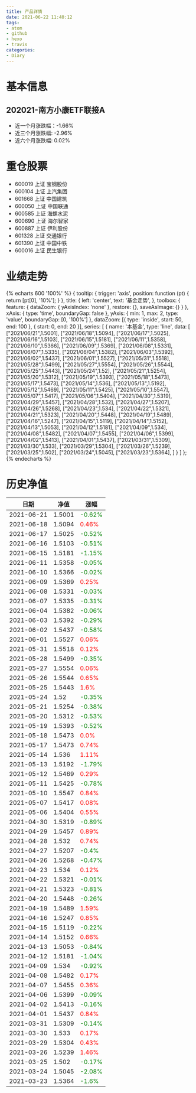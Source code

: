 ```yaml
---
title: 产品详情
date: 2021-06-22 11:40:12
tags:
- atom
- github
- hexo
- travis
categories:
- Diary
---
```


# 基本信息
## 202021-南方小康ETF联接A
- 近一个月涨跌幅：-1.66%
- 近三个月涨跌幅: -2.96%
- 近六个月涨跌幅: 0.02%

# 重仓股票
- 600019 上证 宝钢股份
- 600104 上证 上汽集团
- 601668 上证 中国建筑
- 600050 上证 中国联通
- 600585 上证 海螺水泥
- 600690 上证 海尔智家
- 600887 上证 伊利股份
- 601328 上证 交通银行
- 601390 上证 中国中铁
- 600016 上证 民生银行
# 业绩走势

{% echarts 600 '100%' %}
{
  tooltip: {
        trigger: 'axis',
        position: function (pt) {
            return [pt[0], '10%'];
        }
    },
    title: {
        left: 'center',
        text: '基金走势',
    },
    toolbox: {
        feature: {
            dataZoom: {
                yAxisIndex: 'none'
            },
            restore: {},
            saveAsImage: {}
        }
    },
    xAxis: {
        type: 'time',
        boundaryGap: false
    },
    yAxis: {
        min: 1,
        max: 2,
        type: 'value',
        boundaryGap: [0, '100%']
    },
    dataZoom: [{
        type: 'inside',
        start: 50,
        end: 100
    }, {
        start: 0,
        end: 20
    }],
    series: [
        {
            name: '本基金',
            type: 'line',
            data: [
["2021/06/21",1.5001],
["2021/06/18",1.5094],
["2021/06/17",1.5025],
["2021/06/16",1.5103],
["2021/06/15",1.5181],
["2021/06/11",1.5358],
["2021/06/10",1.5366],
["2021/06/09",1.5369],
["2021/06/08",1.5331],
["2021/06/07",1.5335],
["2021/06/04",1.5382],
["2021/06/03",1.5392],
["2021/06/02",1.5437],
["2021/06/01",1.5527],
["2021/05/31",1.5518],
["2021/05/28",1.5499],
["2021/05/27",1.5554],
["2021/05/26",1.5544],
["2021/05/25",1.5443],
["2021/05/24",1.52],
["2021/05/21",1.5254],
["2021/05/20",1.5312],
["2021/05/19",1.5393],
["2021/05/18",1.5473],
["2021/05/17",1.5473],
["2021/05/14",1.536],
["2021/05/13",1.5192],
["2021/05/12",1.5469],
["2021/05/11",1.5425],
["2021/05/10",1.5547],
["2021/05/07",1.5417],
["2021/05/06",1.5404],
["2021/04/30",1.5319],
["2021/04/29",1.5457],
["2021/04/28",1.532],
["2021/04/27",1.5207],
["2021/04/26",1.5268],
["2021/04/23",1.534],
["2021/04/22",1.5321],
["2021/04/21",1.5323],
["2021/04/20",1.5448],
["2021/04/19",1.5489],
["2021/04/16",1.5247],
["2021/04/15",1.5119],
["2021/04/14",1.5152],
["2021/04/13",1.5053],
["2021/04/12",1.5181],
["2021/04/09",1.534],
["2021/04/08",1.5482],
["2021/04/07",1.5455],
["2021/04/06",1.5399],
["2021/04/02",1.5413],
["2021/04/01",1.5437],
["2021/03/31",1.5309],
["2021/03/30",1.533],
["2021/03/29",1.5304],
["2021/03/26",1.5239],
["2021/03/25",1.502],
["2021/03/24",1.5045],
["2021/03/23",1.5364],
]
        }
    ]
};
{% endecharts %}

# 历史净值

| 日期 | 净值 | 涨幅 |
| --- | --- | --- |
|2021-06-21|1.5001|<font color=green>-0.62%</font>|
|2021-06-18|1.5094|<font color=red>0.46%</font>|
|2021-06-17|1.5025|<font color=green>-0.52%</font>|
|2021-06-16|1.5103|<font color=green>-0.51%</font>|
|2021-06-15|1.5181|<font color=green>-1.15%</font>|
|2021-06-11|1.5358|<font color=green>-0.05%</font>|
|2021-06-10|1.5366|<font color=green>-0.02%</font>|
|2021-06-09|1.5369|<font color=red>0.25%</font>|
|2021-06-08|1.5331|<font color=green>-0.03%</font>|
|2021-06-07|1.5335|<font color=green>-0.31%</font>|
|2021-06-04|1.5382|<font color=green>-0.06%</font>|
|2021-06-03|1.5392|<font color=green>-0.29%</font>|
|2021-06-02|1.5437|<font color=green>-0.58%</font>|
|2021-06-01|1.5527|<font color=red>0.06%</font>|
|2021-05-31|1.5518|<font color=red>0.12%</font>|
|2021-05-28|1.5499|<font color=green>-0.35%</font>|
|2021-05-27|1.5554|<font color=red>0.06%</font>|
|2021-05-26|1.5544|<font color=red>0.65%</font>|
|2021-05-25|1.5443|<font color=red>1.6%</font>|
|2021-05-24|1.52|<font color=green>-0.35%</font>|
|2021-05-21|1.5254|<font color=green>-0.38%</font>|
|2021-05-20|1.5312|<font color=green>-0.53%</font>|
|2021-05-19|1.5393|<font color=green>-0.52%</font>|
|2021-05-18|1.5473|<font color=red>0.0%</font>|
|2021-05-17|1.5473|<font color=red>0.74%</font>|
|2021-05-14|1.536|<font color=red>1.11%</font>|
|2021-05-13|1.5192|<font color=green>-1.79%</font>|
|2021-05-12|1.5469|<font color=red>0.29%</font>|
|2021-05-11|1.5425|<font color=green>-0.78%</font>|
|2021-05-10|1.5547|<font color=red>0.84%</font>|
|2021-05-07|1.5417|<font color=red>0.08%</font>|
|2021-05-06|1.5404|<font color=red>0.55%</font>|
|2021-04-30|1.5319|<font color=green>-0.89%</font>|
|2021-04-29|1.5457|<font color=red>0.89%</font>|
|2021-04-28|1.532|<font color=red>0.74%</font>|
|2021-04-27|1.5207|<font color=green>-0.4%</font>|
|2021-04-26|1.5268|<font color=green>-0.47%</font>|
|2021-04-23|1.534|<font color=red>0.12%</font>|
|2021-04-22|1.5321|<font color=green>-0.01%</font>|
|2021-04-21|1.5323|<font color=green>-0.81%</font>|
|2021-04-20|1.5448|<font color=green>-0.26%</font>|
|2021-04-19|1.5489|<font color=red>1.59%</font>|
|2021-04-16|1.5247|<font color=red>0.85%</font>|
|2021-04-15|1.5119|<font color=green>-0.22%</font>|
|2021-04-14|1.5152|<font color=red>0.66%</font>|
|2021-04-13|1.5053|<font color=green>-0.84%</font>|
|2021-04-12|1.5181|<font color=green>-1.04%</font>|
|2021-04-09|1.534|<font color=green>-0.92%</font>|
|2021-04-08|1.5482|<font color=red>0.17%</font>|
|2021-04-07|1.5455|<font color=red>0.36%</font>|
|2021-04-06|1.5399|<font color=green>-0.09%</font>|
|2021-04-02|1.5413|<font color=green>-0.16%</font>|
|2021-04-01|1.5437|<font color=red>0.84%</font>|
|2021-03-31|1.5309|<font color=green>-0.14%</font>|
|2021-03-30|1.533|<font color=red>0.17%</font>|
|2021-03-29|1.5304|<font color=red>0.43%</font>|
|2021-03-26|1.5239|<font color=red>1.46%</font>|
|2021-03-25|1.502|<font color=green>-0.17%</font>|
|2021-03-24|1.5045|<font color=green>-2.08%</font>|
|2021-03-23|1.5364|<font color=green>-1.6%</font>|
